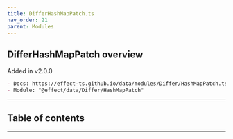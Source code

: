 ```yaml
---
title: DifferHashMapPatch.ts
nav_order: 21
parent: Modules
---
```


## DifferHashMapPatch overview

Added in v2.0.0

```md
- Docs: https://effect-ts.github.io/data/modules/Differ/HashMapPatch.ts.html
- Module: "@effect/data/Differ/HashMapPatch"
```

---

<h2 class="text-delta">Table of contents</h2>

---

